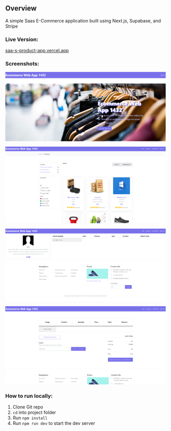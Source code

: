 ## Overview 
A simple Saas E-Commerce application built using Next.js, Supabase, and Stripe

### Live Version: 
[saa-s-product-app.vercel.app](https://saa-s-product-app.vercel.app)

### Screenshots:

![Homepage Image](/screenshots/homepage_image1.png)

![Products Page Image](/screenshots/products-page-image1.png)

![My Profile Image](/screenshots/my_profile_page_image1.png)

![Cart Page Image](/screenshots/cart_page_image1.png)


### How to run locally:
1. Clone Git repo
2. `cd` into project folder
3. Run `npm install`
4. Run `npm run dev` to start the dev server 

